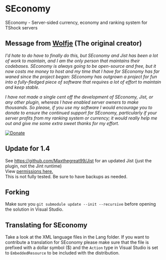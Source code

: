 SEconomy
========

SEconomy - Server-sided currency, economy and ranking system for TShock servers

## Message from [Wolfje](https://github.com/tylerjwatson/) (The original creator)
*I'd hate to do have to finally do this, but SEconomy and Jist has been a lot of work to maintain, and I am the only person that maintains their codebases. SEconomy is always going to be open-source and free, but it now costs me money to host and my time that I have for SEconomy has far waned since the project began: SEconomy has outgrown a project for fun into a fully-fledged piece of software that requires a lot of effort to maintain and keep stable.*

*I have not made a single cent off the development of SEconomy, Jist, or any other plugin, whereas I have enabled server owners to make thousands. So please, if you use my software I would encourage you to donate to ensure the continued support for SEconomy, particularly if your server profits from my ranking system or currency; it would really help me out and give me some extra sweet thanks for my effort.*

[![Donate](https://img.shields.io/badge/Donate-PayPal-green.svg)](https://www.paypal.com/cgi-bin/webscr?cmd=_s-xclick&hosted_button_id=DWGM3AWJT4UGU)

## Update for 1.4
See https://github.com/Maxthegreat99/Jist for an updated Jist (just the plugin, not the Jint runtime)  
View [permissions here.](SEconomyPlugin/Permissions.txt)  
This is not fully tested. Be sure to have backups as needed.

## Forking

Make sure you `git submodule update --init --recursive` before opening the solution in Visual Studio.

## Translating for SEconomy

Take a look at the XML language files in the Lang folder.  If you want to contribute a translation for SEconomy please make sure that the file is prefixed with a dollar symbol ($) and the `Action` type in Visual Studio is set to `EmbeddedResource` to be included with the distribution.
